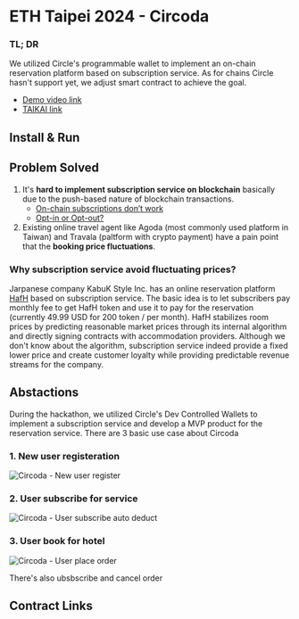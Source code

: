 # ETH Taipei 2024 - Circoda
### TL; DR
We utilized Circle's programmable wallet to implement an on-chain reservation platform based on subscription service. As for chains Circle hasn't support yet, we adjust smart contract to achieve the goal.

- [Demo video link]() 
- [TAIKAI link]()

## Install & Run


## Problem Solved
1. It's **hard to implement subscription service on blockchain** basically due to the push-based nature of blockchain transactions.
   - [On-chain subscriptions don’t work](https://gaurangtorvekar.medium.com/on-chain-subscriptions-dont-work-2b7547f27e9d)
   - [Opt-in or Opt-out?](https://medium.com/swlh/opt-in-or-opt-out-7db2a247e72f)
2. Existing online travel agent like Agoda (most commonly used platform in Taiwan) and Travala (paltform with crypto payment) have a pain point that the **booking price fluctuations**.

### Why subscription service avoid fluctuating prices?

Jarpanese company KabuK Style Inc. has an online reservation platform [HafH](https://www.hafh.com/en) based on subscription service. The basic idea is to let subscribers pay monthly fee to get HafH token and use it to pay for the reservation (currently 49.99 USD for 200 token / per month). HafH stabilizes room prices by predicting reasonable market prices through its internal algorithm and directly signing contracts with accommodation providers. Although we don't know about the algorithm, subscription service indeed provide a fixed lower price and create customer loyalty while providing predictable revenue streams for the company.

## Abstactions
During the hackathon, we utilized Circle's Dev Controlled Wallets to implement a subscription service and develop a MVP product for the reservation service. There are 3 basic use case about Circoda
### 1. New user registeration
![Circoda - New user register](https://github.com/jason-ntu/ETHtaipei2024/assets/125814787/d7626558-c433-4994-8f4d-1638a4f07b9f)

### 2. User subscribe for service
![Circoda - User subscribe   auto deduct](https://github.com/jason-ntu/ETHtaipei2024/assets/125814787/c1b0642a-756a-4b31-8ac7-7c546684abbe)

### 3. User book for hotel
![Circoda - User place order](https://github.com/jason-ntu/ETHtaipei2024/assets/125814787/18279885-1c74-4fc4-bde4-c2c91b2683c4)

There's also ubsbscribe and cancel order


## Contract Links
